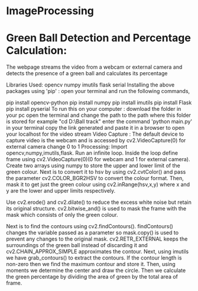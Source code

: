 # ImageProcessing
# Green Ball Detection and Percentage Calculation:
The webpage streams the video from a webcam or external camera and detects the presence of a green ball and calculates its percentage

Libraries Used:
opencv
numpy
imutils
flask
serial
Installing the above packages using 'pip' :
open your terminal and run the following commands,

pip install opencv-python
pip install numpy
pip install imutils
pip install Flask
pip install pyserial
To run this on your computer :
download the folder in your pc
open the terminal and change the path to the path where this folder is stored
for example "cd D:\Ball track"
enter the command 'python main.py' in your terminal
copy the link generated and paste it in a browser to open your localhost for the video stream
Video Capture :
The default device to capture video is the webcam and is accessed by cv2.VideoCapture(0) for external camera change 0 to 1
Processing:
Import opencv,numpy,imutils,flask. Run an infinite loop. Inside the loop define frame using cv2.VideoCapture(0)(0 for webcam and 1 for external camera). Create two arrays using numpy to store the upper and lower limit of the green colour. Next is to convert it to hsv by using cv2.cvtColor() and pass the parameter cv2.COLOR_BGR2HSV to convert the colour format. Then, mask it to get just the green colour using cv2.inRange(hsv,x,y) where x and y are the lower and upper limits respectively.

Use cv2.erode() and cv2.dilate() to reduce the excess white noise but retain its original structure. cv2.bitwise_and() is used to mask the frame with the mask which consists of only the green colour.

Next is to find the contours using cv2.findContours(). findContours() changes the variable passed as a parameter so mask.copy() is used to prevent any changes to the original mask. cv2.RETR_EXTERNAL keeps the surroundings of the green ball instead of discarding it and cv2.CHAIN_APPROX_SIMPLE approximates the contour. Next, using imutils we have grab_contours() to extract the contours. If the contour length is non-zero then we find the maximum contour and store it. Then, using moments we determine the center and draw the circle. Then we calculate the green percentage by dividing the area of green by the total area of frame.
